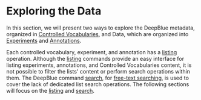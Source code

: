 # Exploring the Data

In this section, we will present two ways to explore the DeepBlue metadata, organized in [Controlled Vocabularies](../02-data-types/02-03-controlled-vocabulary.md), and Data, which are organized into [Experiments](../02-data-types/02-01-experiments.md) and [Annotations](../02-data-types/02-02-annotations.md).

Each controlled vocabulary, experiment, and annotation has a [listing](03-01-listing.md) operation.
Although the [listing](03-01-listing.md) commands provide an easy interface for listing experiments, annotations, and Controlled Vocabularies content, it is not possible to filter the lists' content or perform search operations within them.
The DeepBlue command [search](http://deepblue.mpi-inf.mpg.de/api.php#api-search), for [free-text searching](03-02-free-text-searching.md), is used to cover the lack of dedicated list search operations.
The following sections will focus on the [listing](03-01-listing.md) and [search](03-02-free-text-searching.md).